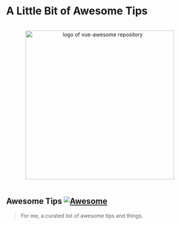 # A Little Bit of Awesome Tips

<p align="center">
  <br>
  <img width="400" src="https://wree-fm.sagacom.com/wp-content/blogs.dir/74/files/2020/02/Awesome-DL-002-620x400.jpg" alt="logo of vue-awesome repository">
  <br>
  <br>
</p>

## Awesome Tips [![Awesome](https://cdn.rawgit.com/sindresorhus/awesome/d7305f38d29fed78fa85652e3a63e154dd8e8829/media/badge.svg)](https://github.com/sINusBob/awesome-tips)

> For me, a curated list of awesome tips and things.
